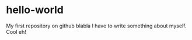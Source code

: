 # hello-world
My first repository on github
blabla I have to write something about myself. Cool eh!
